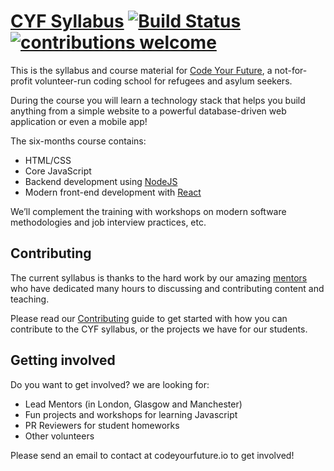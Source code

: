 # [CYF Syllabus](https://codeyourfuture.github.io/syllabus-master/) [![Build Status](https://travis-ci.org/CodeYourFuture/syllabus.svg?branch=master)](https://travis-ci.org/CodeYourFuture/syllabus) [![contributions welcome](https://img.shields.io/badge/contributions-welcome-brightgreen.svg?style=flat)](https://github.com/CodeYourFuture/syllabus/blob/master/CONTRIBUTING.md)

This is the syllabus and course material for [Code Your Future](http://codeyourfuture.co/), a
not-for-profit volunteer-run coding school for refugees and asylum seekers.

During the course you will learn a technology stack that helps you build anything from a simple website to a powerful database-driven web application or even a mobile app!

The six-months course contains:

- HTML/CSS
- Core JavaScript
- Backend development using [NodeJS](https://nodejs.org)
- Modern front-end development with [React](https://facebook.github.io/react/)

We’ll complement the training with workshops on modern software methodologies and job interview practices, etc.

## Contributing

The current syllabus is thanks to the hard work by our amazing [mentors](https://github.com/orgs/CodeYourFuture/teams/mentors/members) who have dedicated many hours to discussing and contributing content and teaching.

Please read our [Contributing](CONTRIBUTING.md) guide to get started with how you can contribute to the CYF syllabus, or the projects we have for our students.

## Getting involved

Do you want to get involved? we are looking for:

- Lead Mentors (in London, Glasgow and Manchester)
- Fun projects and workshops for learning Javascript
- PR Reviewers for student homeworks
- Other volunteers

Please send an email to contact at codeyourfuture.io to get involved!

